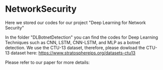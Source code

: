 # NetworkSecurity

Here we stored our codes for our project "Deep Learning for Network Security"

In the folder "DLBotnetDetection" you can find the codes for Deep Learning Techniques such as CNN, LSTM, CNN-LSTM, and MLP as a botnet detection. We use the CTU-13 dataset, therefore, please dowload the CTU-13 dataset here: https://www.stratosphereips.org/datasets-ctu13

Please refer to our paper for more details:
